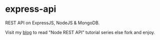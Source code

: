 express-api
===========

REST API on ExpressJS, NodeJS & MongoDB.

Visit my [blog](http://riteshpatel.silvrback.com/node-rest-api-part-i) to read "Node REST API" tutorial series else fork and enjoy.
